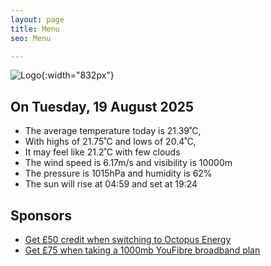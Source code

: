 ```yaml
---
layout: page
title: Menu
seo: Menu

---
```


![Logo](/images/logo.jpg){:width="832px"}

<!-- weather_marker starts -->
## On Tuesday, 19 August 2025

- The average temperature today is 21.39˚C,
- With highs of 21.75˚C and lows of 20.4˚C,
- It may feel like 21.2˚C with few clouds
- The wind speed is 6.17m/s and visibility is 10000m
- The pressure is 1015hPa and humidity is 62%
- The sun will rise at 04:59 and set at 19:24

<!-- weather_marker ends -->

## Sponsors

- [Get £50 credit when switching to Octopus Energy](https://bit.ly/3oD1nnS)
- [Get £75 when taking a 1000mb YouFibre broadband plan](https://aklam.io/91zWhU?)
